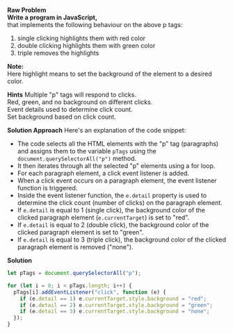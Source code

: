 **Raw Problem**  
**Write a program in JavaScript,**  
that implements the following behaviour on the above p tags:

1. single clicking highlights them with red color
2. double clicking highlights them with green color
3. triple removes the highlights

**Note:**  
Here highlight means to set the background of the element to a desired color.

**Hints**
Multiple "p" tags will respond to clicks.  
Red, green, and no background on different clicks.  
Event details used to determine click count.  
Set background based on click count.

**Solution Approach**
Here's an explanation of the code snippet:

- The code selects all the HTML elements with the "p" tag (paragraphs) and assigns them to the variable `pTags` using the `document.querySelectorAll("p")` method.
- It then iterates through all the selected "p" elements using a for loop.
- For each paragraph element, a click event listener is added.
- When a click event occurs on a paragraph element, the event listener function is triggered.
- Inside the event listener function, the `e.detail` property is used to determine the click count (number of clicks) on the paragraph element.
- If `e.detail` is equal to 1 (single click), the background color of the clicked paragraph element (`e.currentTarget`) is set to "red".
- If `e.detail` is equal to 2 (double click), the background color of the clicked paragraph element is set to "green".
- If `e.detail` is equal to 3 (triple click), the background color of the clicked paragraph element is removed ("none").

**Solution**

```js
let pTags = document.querySelectorAll("p");

for (let i = 0; i < pTags.length; i++) {
  pTags[i].addEventListener("click", function (e) {
    if (e.detail == 1) e.currentTarget.style.background = "red";
    if (e.detail == 2) e.currentTarget.style.background = "green";
    if (e.detail == 3) e.currentTarget.style.background = "none";
  });
}
```